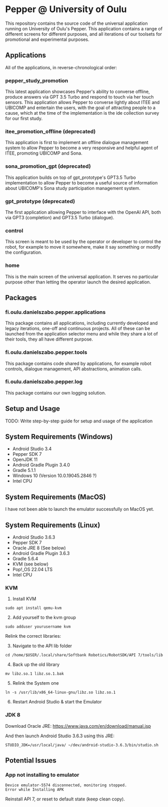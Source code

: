 # Pepper @ University of Oulu

This repository contains the source code of the universal application running on University of Oulu's Pepper. This application contains a range of different screens for different purposes, and all iterations of our toolsets for promotional and experimental purposes.

## Applications

All of the applications, in reverse-chronological order:

### pepper_study_promotion

This latest application showcases Pepper's ability to converse offline, produce answers via GPT 3.5 Turbo and respond to touch via her touch sensors. This application allows Pepper to converse lightly about ITEE and UBICOMP and entertain the users, with the goal of attracting people to a cause, which at the time of the implementation is the ide collection survey for our first study.

### itee_promotion_offline (deprecated)

This application is first to implement an offline dialogue management system to allow Pepper to become a very responsive and helpful agent of ITEE, promoting UBICOMP and Sona.

### sona_promotion_gpt (deprecated)

This application builds on top of gpt_prototype's GPT3.5 Turbo implementation to allow Pepper to become a useful source of information about UBICOMP's Sona study participation management system.

### gpt_prototype (deprecated)

The first application allowing Pepper to interface with the OpenAI API, both via GPT3 (completion) and GPT3.5 Turbo (dialogue).

### control

This screen is meant to be used by the operator or developer to control the robot, for example to move it somewhere, make it say something or modify the configuration.

### home

This is the main screen of the universal application. It serves no particular purpose other than letting the operator launch the desired application.

## Packages

### fi.oulu.danielszabo.pepper.applications

This package contains all applications, including currently developed and legacy iterations, one-off and continuous projects. All of these can be launched from the application selector menu and while they share a lot of their tools, they all have different purpose.

### fi.oulu.danielszabo.pepper.tools

This package contains code shared by applications, for example robot controls, dialogue management, API abstractions, animation calls.

### fi.oulu.danielszabo.pepper.log

This package contains our own logging solution.

## Setup and Usage

TODO: Write step-by-step guide for setup and usage of the application

## System Requirements (Windows)
- Android Studio 3.4
- Pepper SDK 7
- OpenJDK 11
- Android Gradle Plugin 3.4.0
- Gradle 5.1.1
- Windows 10 (Version 10.0.19045.2846 ?)
- Intel CPU

## System Requirements (MacOS)

I have not been able to launch the emulator successfully on MacOS yet.

## System Requirements (Linux)

- Android Studio 3.6.3
- Pepper SDK 7
- Oracle JRE 8 (See below)
- Android Gradle Plugin 3.6.3
- Gradle 5.6.4
- KVM (see below)
- Pop!_OS 22.04 LTS
- Intel CPU

### KVM

1. Install KVM

`sudo apt install qemu-kvm`

2. Add yourself to the kvm group

`sudo adduser yourusername kvm`

Relink the correct libraries:

3. Navigate to the API lib folder

`cd /home/$USER/.local/share/Softbank Robotics/RobotSDK/API 7/tools/lib`

4. Back up the old library

`mv libz.so.1 libz.so.1.bak`

5. Relink the System one

`ln -s /usr/lib/x86_64-linux-gnu/libz.so libz.so.1`

6. Restart Android Studio & start the Emulator

### JDK 8

Download Oracle JRE: https://www.java.com/en/download/manual.jsp

And then launch Android Studio 3.6.3 using this JRE:

`STUDIO_JDK=/usr/local/java/ ~/dev/android-studio-3.6.3/bin/studio.sh`

## Potential Issues

### App not installing to emulator

```
Device emulator-5574 disconnected, monitoring stopped.
Error while Installing APK
```

Reinstall API 7, or reset to default state (keep clean copy).